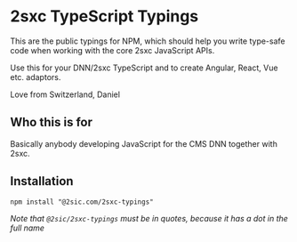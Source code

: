# 2sxc TypeScript Typings

This are the public typings for NPM, which should help you write type-safe code when working with the core 2sxc JavaScript APIs.

Use this for your DNN/2sxc TypeScript and to create Angular, React, Vue etc. adaptors. 

Love from Switzerland, 
Daniel

## Who this is for

Basically anybody developing JavaScript for the CMS DNN together with 2sxc.

## Installation

`npm install "@2sic.com/2sxc-typings"`

_Note that `@2sic/2sxc-typings` must be in quotes, because it has a dot in the full name_